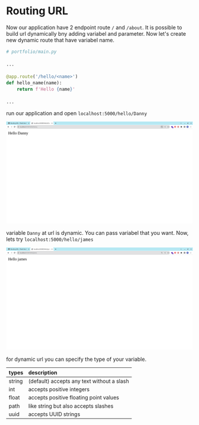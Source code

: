 # Routing URL

Now our application have 2 endpoint route `/` and `/about`. It is possible to build url dynamically bny adding variabel and parameter. Now let's create new dynamic route that have variabel name.

``` python
# portfolio/main.py

...

@app.route('/hello/<name>')
def hello_name(name):
    return f'Hello {name}'

...

```

run our application and open `localhost:5000/hello/Danny`

![dynamic name](1.png)

variable `Danny` at url is dynamic. You can pass variabel that you want. Now, lets try `localhost:5000/hello/james`

![dynamic name 2](2.png)

for dynamic url you can specify the type of your variable.

| types | description |
| :--- | :--- |
| string | (default) accepts any text without a slash |
| int | accepts positive integers |
| float | accepts positive floating point values |
| path | like string but also accepts slashes |
| uuid | accepts UUID strings |